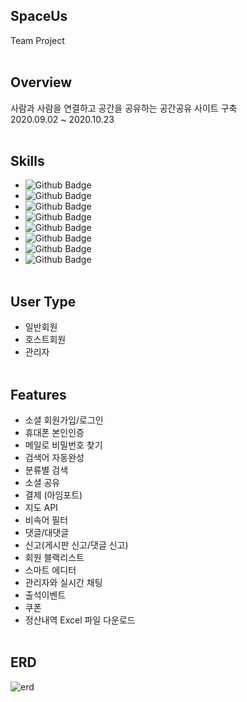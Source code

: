 ## SpaceUs
Team Project
<br><br>
## Overview
사람과 사람을 연결하고 공간을 공유하는 공간공유 사이트 구축<br/>
2020.09.02 ~ 2020.10.23
<br><br>
## Skills
* ![Github Badge](https://img.shields.io/badge/-JAVA-red)
* ![Github Badge](https://img.shields.io/badge/-Spring-brightgree)
* ![Github Badge](https://img.shields.io/badge/-JSP-navy)
* ![Github Badge](https://img.shields.io/badge/-Javascript-yellow)
* ![Github Badge](https://img.shields.io/badge/-Oracle-327da8)
* ![Github Badge](https://shields.io/badge/-HTML/CSS-ff69b4)
* ![Github Badge](https://img.shields.io/badge/-Git-black)
* ![Github Badge](https://img.shields.io/badge/-AWS-F3F3F3)
<br><br>
## User Type
* 일반회원
* 호스트회원
* 관리자
<br><br>
## Features
* 소셜 회원가입/로그인
* 휴대폰 본인인증
* 메일로 비밀번호 찾기
* 검색어 자동완성
* 분류별 검색
* 소셜 공유
* 결제 (아임포트)
* 지도 API
* 비속어 필터
* 댓글/대댓글
* 신고(게시판 신고/댓글 신고)
* 회원 블랙리스트
* 스마트 에디터
* 관리자와 실시간 채팅
* 출석이벤트
* 쿠폰
* 정산내역 Excel 파일 다운로드
<br><br>
## ERD
![erd](https://user-images.githubusercontent.com/66931820/97409160-8848b600-1940-11eb-953b-8f27d1c9120a.png)
